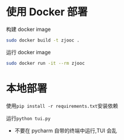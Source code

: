 # 使用 Docker 部署

构建 docker image

```bash
sudo docker build -t zjooc .
```

运行 docker image

```bash
sudo docker run -it --rm zjooc
```

# 本地部署

使用`pip install -r requirements.txt`安装依赖

运行`python tui.py`

- 不要在 pycharm 自带的终端中运行,TUI 会乱
